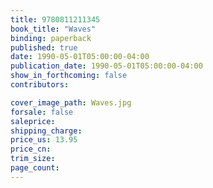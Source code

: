 ```yaml
---
title: 9780811211345
book_title: "Waves"
binding: paperback
published: true
date: 1990-05-01T05:00:00-04:00
publication_date: 1990-05-01T05:00:00-04:00
show_in_forthcoming: false
contributors:

cover_image_path: Waves.jpg
forsale: false
saleprice:
shipping_charge:
price_us: 13.95
price_cn:
trim_size:
page_count:
---
```


